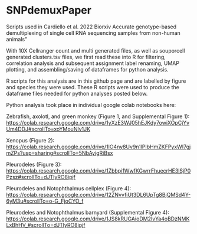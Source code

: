 # SNPdemuxPaper
Scripts used in Cardiello et al. 2022 Biorxiv Accurate genotype-based demultiplexing of single cell RNA sequencing samples from non-human animals" 

With 10X Cellranger count and multi generated files, as well as souporcell generated clusters.tsv files, we first read these into R for filtering,
correlation analysis and subsequent assignment label renaming, UMAP plotting, and assembling/saving of dataframes for python analysis.

R scripts for this analysis are in this github page and are labelled by figure and species they were used. These R scripts were used to produce the 
dataframe files needed for python analyses posted below. 

Python analysis took place in individual google colab notebooks here:

Zebrafish, axolotl, and green monkey (Figure 1, and Supplemental Figure 1): https://colab.research.google.com/drive/1yXzE3WJ05hEJKdy7owiXOpCjYvUm4DDJ#scrollTo=xoYMouNlv1JK

Xenopus (Figure 2): https://colab.research.google.com/drive/1lO4ny8Uv9n1lPIbHmZKFPyxWI7gjmZPs?usp=sharing#scrollTo=5NbAyigRiBsx

Pleurodeles (Figure 3): https://colab.research.google.com/drive/1Zbbpi1WwfKGwrrFhuecrHE3lSjP0Pzsz#scrollTo=dJTlyRO8ipjf

Pleurodeles and Notophthalmus cellplex (Figure 4): https://colab.research.google.com/drive/12ZNvvfiUt3DL6UpTg8BjQMSd4Y-6yM3u#scrollTo=o-G_FjoCYO_f

Pleurodeles and Notophthalmus barnyard (Supplemental Figure 4): https://colab.research.google.com/drive/1JS8kRUGAioDM2IvYa4oBDzNMKLxBhHV_#scrollTo=dJTlyRO8ipjf
